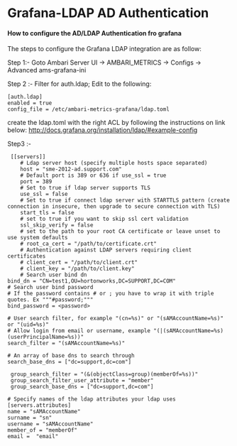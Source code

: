 # Grafana-LDAP AD Authentication
#### How to configure the AD/LDAP Authentication fro grafana
The steps to configure the Grafana LDAP integration are as follow:

Step 1:- Goto Ambari Server UI -> AMBARI_METRICS -> Configs -> Advanced ams-grafana-ini  

Step 2 :- Filter for auth.ldap; 
  Edit to the following: 

    [auth.ldap] 
    enabled = true 
    config_file = /etc/ambari-metrics-grafana/ldap.toml 

 create the ldap.toml with the right ACL by following the instructions on link below: 
http://docs.grafana.org/installation/ldap/#example-config


Step3 :- 
   
     [[servers]]
        # Ldap server host (specify multiple hosts space separated)
        host = "sme-2012-ad.support.com"
        # Default port is 389 or 636 if use_ssl = true
        port = 389
        # Set to true if ldap server supports TLS
        use_ssl = false
        # Set to true if connect ldap server with STARTTLS pattern (create connection in insecure, then upgrade to secure connection with TLS)
        start_tls = false
        # set to true if you want to skip ssl cert validation
        ssl_skip_verify = false
        # set to the path to your root CA certificate or leave unset to use system defaults
        # root_ca_cert = "/path/to/certificate.crt"
        # Authentication against LDAP servers requiring client certificates
        # client_cert = "/path/to/client.crt"
        # client_key = "/path/to/client.key"
        # Search user bind dn
    bind_dn = "CN=test1,OU=hortonworks,DC=SUPPORT,DC=COM"
    # Search user bind password
    # If the password contains # or ; you have to wrap it with triple quotes. Ex """#password;"""
    bind_password = <password>

    # User search filter, for example "(cn=%s)" or "(sAMAccountName=%s)" or "(uid=%s)"
    # Allow login from email or username, example "(|(sAMAccountName=%s)(userPrincipalName=%s))"
    search_filter = "(sAMAccountName=%s)"

    # An array of base dns to search through
    search_base_dns = ["dc=support,dc=com"]

     group_search_filter = "(&(objectClass=group)(memberOf=%s))"
     group_search_filter_user_attribute = "member"
     group_search_base_dns = ["dc=support,dc=com"]

    # Specify names of the ldap attributes your ldap uses
    [servers.attributes]
    name = "sAMAccountName"
    surname = "sn"
    username = "sAMAccountName"
    member_of = "memberOf"
    email =  "email"
